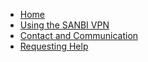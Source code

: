 - [Home](/)
- [Using the SANBI VPN](VPN.md)
- [Contact and Communication](contact.md)
- [Requesting Help](help.md)
